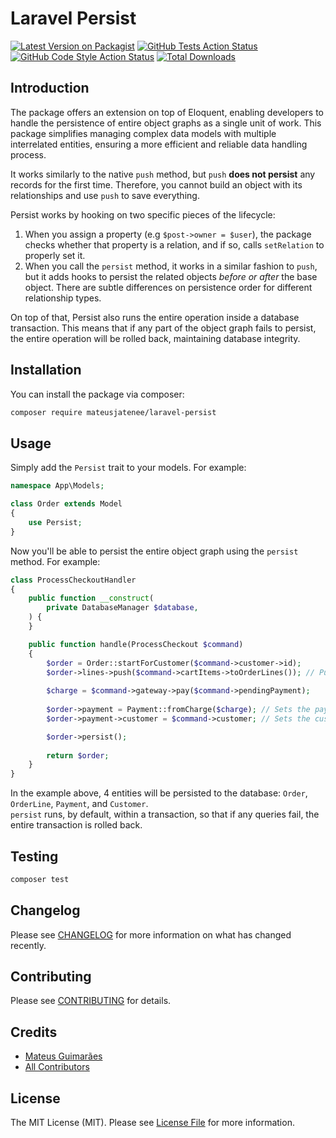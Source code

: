 # Laravel Persist 

[![Latest Version on Packagist](https://img.shields.io/packagist/v/mateusjatenee/laravel-persist.svg?style=flat-square)](https://packagist.org/packages/mateusjatenee/laravel-persist)
[![GitHub Tests Action Status](https://img.shields.io/github/actions/workflow/status/mateusjatenee/laravel-persist/run-tests.yml?branch=main&label=tests&style=flat-square)](https://github.com/mateusjatenee/laravel-persist/actions?query=workflow%3Arun-tests+branch%3Amain)
[![GitHub Code Style Action Status](https://img.shields.io/github/actions/workflow/status/mateusjatenee/laravel-persist/fix-php-code-style-issues.yml?branch=main&label=code%20style&style=flat-square)](https://github.com/mateusjatenee/laravel-persist/actions?query=workflow%3A"Fix+PHP+code+style+issues"+branch%3Amain)
[![Total Downloads](https://img.shields.io/packagist/dt/mateusjatenee/laravel-persist.svg?style=flat-square)](https://packagist.org/packages/mateusjatenee/laravel-persist)

## Introduction
The package offers an extension on top of Eloquent, enabling developers to handle the persistence of entire object graphs as a single unit of work. This package simplifies managing complex data models with multiple interrelated entities, ensuring a more efficient and reliable data handling process.

It works similarly to the native `push` method, but `push` **does not persist** any records for the first time. Therefore, you cannot build an object with its relationships and use `push` to save everything.  

Persist works by hooking on two specific pieces of the lifecycle:
1. When you assign a property (e.g `$post->owner = $user`), the package checks whether that property is a relation, and if so, calls `setRelation` to properly set it.
2. When you call the `persist` method, it works in a similar fashion to `push`, but it adds hooks to persist the related objects _before or after_ the base object. There are subtle differences on persistence order for different relationship types.

On top of that, Persist also runs the entire operation inside a database transaction. This means that if any part of the object graph fails to persist, the entire operation will be rolled back, maintaining database integrity.

## Installation

You can install the package via composer:

```bash
composer require mateusjatenee/laravel-persist
```

## Usage
Simply add the `Persist` trait to your models. For example:   

```php
namespace App\Models;

class Order extends Model
{
    use Persist;
}
```

Now you'll be able to persist the entire object graph using the `persist` method. For example:

```php
class ProcessCheckoutHandler
{
    public function __construct(
        private DatabaseManager $database,
    ) {
    }

    public function handle(ProcessCheckout $command)
    {
        $order = Order::startForCustomer($command->customer->id);
        $order->lines->push($command->cartItems->toOrderLines()); // Pushes an object to the "lines" relationship, which is a HasMany relation.
        
        $charge = $command->gateway->pay($command->pendingPayment);
        
        $order->payment = Payment::fromCharge($charge); // Sets the payment relationship, a "BelongsTo" relation.
        $order->payment->customer = $command->customer; // Sets the customer relationship "2-levels deep".

        $order->persist();
        
        return $order;
    }
}
```

In the example above, 4 entities will be persisted to the database: `Order`, `OrderLine`, `Payment`, and `Customer`.  
`persist` runs, by default, within a transaction, so that if any queries fail, the entire transaction is rolled back.

## Testing

```bash
composer test
```

## Changelog

Please see [CHANGELOG](CHANGELOG.md) for more information on what has changed recently.

## Contributing

Please see [CONTRIBUTING](CONTRIBUTING.md) for details.

## Credits

- [Mateus Guimarães](https://github.com/mateusjatenee)
- [All Contributors](../../contributors)

## License

The MIT License (MIT). Please see [License File](LICENSE.md) for more information.
